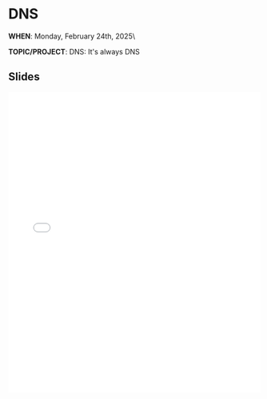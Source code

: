 # DNS

<!-- <script src="https://cdn.jsdelivr.net/npm/add-to-calendar-button@2" async defer></script> -->

**WHEN**: Monday, February 24th, 2025\
<!-- **LOCATION**: <a href="https://iribe.umd.edu/" target="_blank">IRB 3137</a>\ -->
**TOPIC/PROJECT**: DNS: It's always DNS

<!-- <add-to-calendar-button
name="UMD Homelab Club Meeting"
description="IRB 3137"
location="Brendan Iribe Center for Computer Science and Engineering, 8125 Paint Branch Dr, Room 3137, College Park, MD 20742, USA"
startDate="2025-02-24"
endDate="2025-02-24"
startTime="17:00"
endTime="18:00"
timeZone="America/New_York"
options="'Apple','Google','iCal','Outlook.com','Yahoo','MicrosoftTeams','Microsoft365'"

> </add-to-calendar-button> -->

<!-- ## RSVP

<iframe src="https://docs.google.com/forms/d/e/1FAIpQLSck9auzFD2eji4Lt_9vYwj6v7WuvFyEGq9Sh9KatDUH7LS53Q/viewform?embedded=true" width="640" height="551" frameborder="0" marginheight="0" marginwidth="0">Loading…</iframe> -->

## Slides

<iframe src="{{ "/assets/slides/2025-02-24_Everthing-you-know-about-DNS-is-wrong.pdf" | relative_url }}" width="100%" height="600px" frameborder="0" marginheight="0" marginwidth="0">Loading…</iframe>
